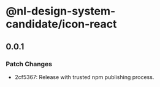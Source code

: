 # @nl-design-system-candidate/icon-react

## 0.0.1

### Patch Changes

- 2cf5367: Release with trusted npm publishing process.

